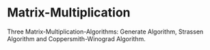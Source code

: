 # Matrix-Multiplication
Three Matrix-Multiplication-Algorithms: Generate Algorithm, Strassen Algorithm and Coppersmith-Winograd Algorithm.
